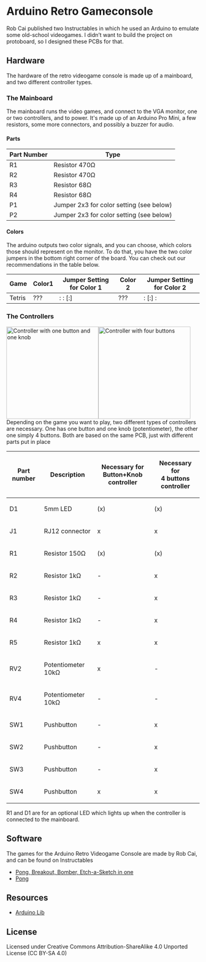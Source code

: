 # Arduino Retro Gameconsole
Rob Cai published two Instructables in which he used an Arduino to emulate some old-school videogames. I didn’t want to build the project on protoboard, so I designed these PCBs for that.

## Hardware

The hardware of the retro videogame console is made up of a mainboard,
and two different controller types.

### The Mainboard

The mainboard runs the video games, and connect to the VGA monitor, one
or two controllers, and to power. It's made up of an Arduino Pro Mini, a
few resistors, some more connectors, and possibly a buzzer for audio.

#### Parts

| Part Number | Type                                     |
|-------------|------------------------------------------|
| R1          | Resistor 470Ω                            |
| R2          | Resistor 470Ω                            |
| R3          | Resistor 68Ω                             |
| R4          | Resistor 68Ω                             |
| P1          | Jumper 2x3 for color setting (see below) |
| P2          | Jumper 2x3 for color setting (see below) |

#### Colors

The arduino outputs two color signals, and you can choose, which colors
those should represent on the monitor. To do that, you have the two
color jumpers in the bottom right corner of the board. You can check out
our recommendations in the table below.

| Game   | Color1 | Jumper Setting for Color 1 | Color 2 | Jumper Setting for Color 2 |
|--------|--------|----------------------------|---------|----------------------------|
| Tetris | ???    | : : \[:\]                  | ???     | : \[:\] :                  |

### The Controllers

<img src="Retrogames_controller_1b1k.jpg" title="fig:Controller with one button and one knob" width="240" alt="Controller with one button and one knob" /><img src="Retrogames_controller_4b.jpg" title="fig:Controller with four buttons" width="240" alt="Controller with four buttons" />
Depending on the game you want to play, two different types of
controllers are necessary. One has one button and one knob
(potentiometer), the other one simply 4 buttons. Both are based on the
same PCB, just with different parts put in place

<table>
<thead>
<tr class="header">
<th><p>Part number</p></th>
<th><p>Description</p></th>
<th><p>Necessary for<br />
Button+Knob controller</p></th>
<th><p>Necessary for<br />
4 buttons controller</p></th>
</tr>
</thead>
<tbody>
<tr class="odd">
<td><p>D1</p></td>
<td><p>5mm LED</p></td>
<td><p>(x)</p></td>
<td><p>(x)</p></td>
</tr>
<tr class="even">
<td><p>J1</p></td>
<td><p>RJ12 connector</p></td>
<td><p>x</p></td>
<td><p>x</p></td>
</tr>
<tr class="odd">
<td><p>R1</p></td>
<td><p>Resistor 150Ω</p></td>
<td><p>(x)</p></td>
<td><p>(x)</p></td>
</tr>
<tr class="even">
<td><p>R2</p></td>
<td><p>Resistor 1kΩ</p></td>
<td><p>-</p></td>
<td><p>x</p></td>
</tr>
<tr class="odd">
<td><p>R3</p></td>
<td><p>Resistor 1kΩ</p></td>
<td><p>-</p></td>
<td><p>x</p></td>
</tr>
<tr class="even">
<td><p>R4</p></td>
<td><p>Resistor 1kΩ</p></td>
<td><p>-</p></td>
<td><p>x</p></td>
</tr>
<tr class="odd">
<td><p>R5</p></td>
<td><p>Resistor 1kΩ</p></td>
<td><p>x</p></td>
<td><p>x</p></td>
</tr>
<tr class="even">
<td><p>RV2</p></td>
<td><p>Potentiometer 10kΩ</p></td>
<td><p>x</p></td>
<td><p>-</p></td>
</tr>
<tr class="odd">
<td><p>RV4</p></td>
<td><p>Potentiometer 10kΩ</p></td>
<td><p>-</p></td>
<td><p>-</p></td>
</tr>
<tr class="even">
<td><p>SW1</p></td>
<td><p>Pushbutton</p></td>
<td><p>-</p></td>
<td><p>x</p></td>
</tr>
<tr class="odd">
<td><p>SW2</p></td>
<td><p>Pushbutton</p></td>
<td><p>-</p></td>
<td><p>x</p></td>
</tr>
<tr class="even">
<td><p>SW3</p></td>
<td><p>Pushbutton</p></td>
<td><p>-</p></td>
<td><p>x</p></td>
</tr>
<tr class="odd">
<td><p>SW4</p></td>
<td><p>Pushbutton</p></td>
<td><p>x</p></td>
<td><p>x</p></td>
</tr>
</tbody>
</table>

R1 and D1 are for an optional LED which lights up when the controller is
connected to the mainboard.

## Software

The games for the Arduino Retro Videogame Console are made by Rob Cai,
and can be found on Instructables

* [Pong, Breakout, Bomber, Etch-a-Sketch in one](http://www.instructables.com/id/Arduino-VGA-Games-4-in-1/)
* [Pong](http://www.instructables.com/id/VGA-Pong-with-Arduino-Uno/)

## Resources
* [Arduino Lib](https://github.com/smaffer/vgax)

## License
Licensed under Creative Commons Attribution-ShareAlike 4.0 Unported License (CC BY-SA 4.0)
